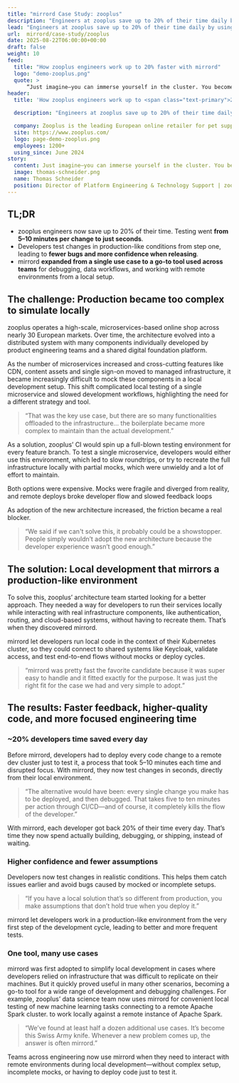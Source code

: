 ```yaml
---
title: "mirrord Case Study: zooplus"
description: "Engineers at zooplus save up to 20% of their time daily by using mirrord to test changes in seconds instead of deploying to remote clusters"
lead: "Engineers at zooplus save up to 20% of their time daily by using mirrord to test changes in seconds instead of deploying to remote clusters"
url:  mirrord/case-study/zooplus
date: 2025-08-22T06:00:00+00:00
draft: false
weight: 10
feed:
  title: "How zooplus engineers work up to 20% faster with mirrord"
  logo: "demo-zooplus.png"
  quote: >
      “Just imagine—you can immerse yourself in the cluster. You become the application. And everything around you just works.”
header:
  title: 'How zooplus engineers work up to <span class="text-primary">20% faster</span> with mirrord'

  description: "Engineers at zooplus save up to 20% of their time daily by using mirrord to test changes in seconds instead of deploying to remote clusters."

  company: Zooplus is the leading European online retailer for pet supplies, selling a wide range of pet food, accessories, and other products for pets like cats, dogs, and small animals. 
  site: https://www.zooplus.com/
  logo: page-demo-zooplus.png
  employees: 1200+
  using_since: June 2024
story:
  content: Just imagine—you can immerse yourself in the cluster. You become the application. And everything around you just works.
  image: thomas-schneider.png
  name: Thomas Schneider
  position: Director of Platform Engineering & Technology Support | zooplus
---
```


## TL;DR

- zooplus engineers now save up to 20% of their time. Testing went **from 5–10 minutes per change to just seconds**.
- Developers test changes in production-like conditions from step one, leading to **fewer bugs and more confidence when releasing**.
- mirrord **expanded from a single use case to a go-to tool used across teams** for debugging, data workflows, and working with remote environments from a local setup.


## The challenge: Production became too complex to simulate locally


zooplus operates a high-scale, microservices-based online shop across nearly 30 European markets. Over time, the architecture evolved into a distributed system with many components individually developed by product engineering teams and a shared digital foundation platform.

As the number of microservices increased and cross-cutting features like CDN, content assets and single sign-on moved to managed infrastructure, it became increasingly difficult to mock these components in a local development setup. This shift complicated local testing of a single microservice and slowed development workflows, highlighting the need for a different strategy and tool.


> “That was the key use case, but there are so many functionalities offloaded to the infrastructure... the boilerplate became more complex to maintain than the actual development.”

As a solution, zooplus’ CI would spin up a full-blown testing environment for every feature branch. To test a single microservice, developers would either use this environment, which led to slow roundtrips, or try to recreate the full infrastructure locally with partial mocks, which were unwieldy and a lot of effort to maintain.

Both options were expensive. Mocks were fragile and diverged from reality, and remote deploys broke developer flow and slowed feedback loops

As adoption of the new architecture increased, the friction became a real blocker.

> “We said if we can't solve this, it probably could be a showstopper. People simply wouldn’t adopt the new architecture because the developer experience wasn’t good enough.”


## The solution: Local development that mirrors a production-like environment

To solve this, zooplus’ architecture team started looking for a better approach. They needed a way for developers to run their services locally while interacting with real infrastructure components, like authentication, routing, and cloud-based systems, without having to recreate them.
That’s when they discovered mirrord.

mirrord let developers run local code in the context of their Kubernetes cluster, so they could connect to shared systems like Keycloak, validate access, and test end-to-end flows without mocks or deploy cycles.


> “mirrord was pretty fast the favorite candidate because it was super easy to handle and it fitted exactly for the purpose. It was just the right fit for the case we had and very simple to adopt.”



## The results: Faster feedback, higher-quality code, and more focused engineering time


### ~20% developers time saved every day

Before mirrord, developers had to deploy every code change to a remote dev cluster just to test it, a process that took 5–10 minutes each time and disrupted focus. With mirrord, they now test changes in seconds, directly from their local environment.

> “The alternative would have been: every single change you make has to be deployed, and then debugged. That takes five to ten minutes per action through CI/CD—and of course, it completely kills the flow of the developer.”

With mirrord, each developer got back 20% of their time every day. That’s time they now spend actually building, debugging, or shipping, instead of waiting.

### Higher confidence and fewer assumptions

Developers now test changes in realistic conditions. This helps them catch issues earlier and avoid bugs caused by mocked or incomplete setups.

> “If you have a local solution that’s so different from production, you make assumptions that don’t hold true when you deploy it.”

mirrord let developers work in a production-like environment from the very first step of the development cycle, leading to better and more frequent tests.


### One tool, many use cases

mirrord was first adopted to simplify local development in cases where developers relied on infrastructure that was difficult to replicate on their machines. But it quickly proved useful in many other scenarios, becoming a go-to tool for a wide range of development and debugging challenges. For example, zooplus’ data science team now uses mirrord for convenient local testing of new machine learning tasks connecting to a remote Apache Spark cluster. to work locally against a remote instance of Apache Spark.

> “We’ve found at least half a dozen additional use cases. It’s become this Swiss Army knife. Whenever a new problem comes up, the answer is often mirrord.”

Teams across engineering now use mirrord when they need to interact with remote environments during local development—without complex setup, incomplete mocks, or having to deploy code just to test it.
